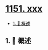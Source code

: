 # [1151. xxx](https://github.com/Tdahuyou/TNotes.leetcode/tree/main/notes/1151.%20xxx)

<!-- region:toc -->

- [1. 📝 概述](#1--概述)

<!-- endregion:toc -->

## 1. 📝 概述
